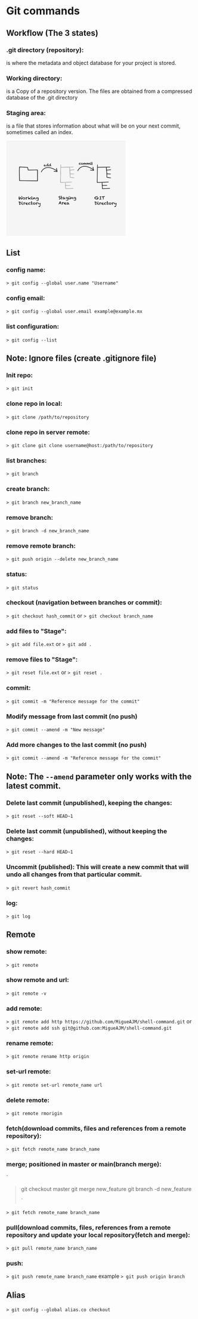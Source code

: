 # Git commands

## Workflow (The 3 states)

### .git directory (repository):

is where the metadata and object database for your project is stored.

### Working directory:

is a Copy of a repository version. The files are obtained from a compressed database of the .git directory

### Staging area:

is a file that stores information about what will be on your next commit, sometimes called an index.

<img style="width: 20rem" src="https://raw.githubusercontent.com/MigueAJM/shell-command/master/image/git/states.png?token=GHSAT0AAAAAABV6EFAN7KFIP4VIOZEECVSUYWB33VQ" alt="3 states">

## List

### config name:

`> git config --global user.name "Username"`

### config email:

`> git config --global user.email example@example.mx`

### list configuration:

`> git config --list`

## Note: Ignore files (create .gitignore file)

### Init repo:

`> git init`

### clone repo in local:

`> git clone /path/to/repository `

### clone repo in server remote:

`> git clone git clone username@host:/path/to/repository `

### list branches:

`> git branch`

### create branch:

`> git branch new_branch_name`

### remove branch:

`> git branch -d new_branch_name`

### remove remote branch:

`> git push origin --delete new_branch_name`

### status:

`> git status`

### checkout (navigation between branches or commit):

`> git checkout hash_commit` or `> git checkout branch_name`

### add files to "Stage":

`> git add file.ext` or `> git add .`

### remove files to "Stage":

`> git reset file.ext` or `> git reset .`

### commit:

`> git commit -m "Reference message for the commit"`

### Modify message from last commit (no push)

`> git commit --amend -m "New message"`

### Add more changes to the last commit (no push)

`> git commit --amend -m "Reference message for the commit"`

## Note: The `--amend` parameter only works with the latest commit.

### Delete last commit (unpublished), keeping the changes:

`> git reset --soft HEAD~1`

### Delete last commit (unpublished), without keeping the changes:

`> git reset --hard HEAD~1`

### Uncommit (published): This will create a new commit that will undo all changes from that particular commit.

`> git revert hash_commit`

### log:

`> git log`

## Remote

### show remote:

`> git remote`

### show remote and url:

`> git remote -v`

### add remote:

`> git remote add http https://github.com/MigueAJM/shell-command.git` or `> git remote add ssh git@github.com:MigueAJM/shell-command.git`

### rename remote:

`> git remote rename http origin`

### set-url remote:

`> git remote set-url remote_name url`

### delete remote:

`> git remote rmorigin`

### fetch(download commits, files and references from a remote repository):

`> git fetch remote_name branch_name`

### merge; positioned in master or main(branch merge):

`

> git checkout master
> git merge new_feature
> git branch -d new_feature
>
> `

`> git fetch remote_name branch_name`

### pull(download commits, files, references from a remote repository and update your local repository(fetch and merge):

`> git pull remote_name branch_name`

### push:

`> git push remote_name branch_name` example `> git push origin branch`

## Alias

`> git config --global alias.co checkout`

